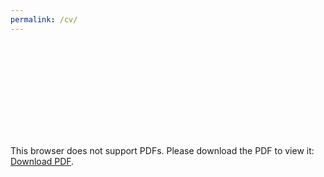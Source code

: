 ```yaml
---
permalink: /cv/
---
```

<object data="https://tatumdmortimer.github.io/assets/pdfs/2022-09_cv.pdf)" type="application/pdf" width="750px" height="750px">
    <embed src="https://tatumdmortimer.github.io/assets/pdfs/2022-09_cv.pdf" type="application/pdf">
        <p>This browser does not support PDFs. Please download the PDF to view it: <a href="https://tatumdmortimer.github.io/assets/pdfs/2022-09_cv.pdf)">Download PDF</a>.</p>
    </embed>
</object>
